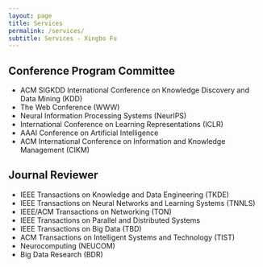 ```yaml
---
layout: page
title: Services
permalink: /services/
subtitle: Services - Xingbo Fu
---
```

 
<h2>Conference Program Committee</h2>
<ul>
	<li>ACM SIGKDD International Conference on Knowledge Discovery and Data Mining (KDD)</li>
	<li>The Web Conference (WWW)</li>
	<li>Neural Information Processing Systems (NeurIPS)</li>
	<li>International Conference on Learning Representations (ICLR)</li>
	<li>AAAI Conference on Artificial Intelligence</li>
	<li>ACM International Conference on Information and Knowledge Management (CIKM)</li>
</ul>

<h2>Journal Reviewer</h2>
<ul>
	<li>IEEE Transactions on Knowledge and Data Engineering (TKDE)</li>
	<li>IEEE Transactions on Neural Networks and Learning Systems (TNNLS)</li>
  <li>IEEE/ACM Transactions on Networking (TON)</li>
  <li>IEEE Transactions on Parallel and Distributed Systems</li>
	<li>IEEE Transactions on Big Data (TBD)</li>
	<li>ACM Transactions on Intelligent Systems and Technology (TIST)</li>
	<li>Neurocomputing (NEUCOM)</li>
  <li>Big Data Research (BDR)</li>
</ul>

